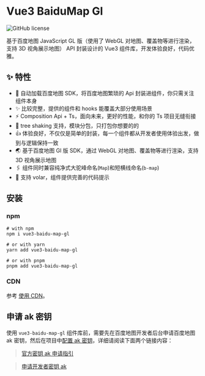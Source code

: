# Vue3 BaiduMap Gl

<div style="display:flex;justify-content:flex-start;margin-top:15px;">
<img src="https://img.shields.io/github/license/yue1123/img-previewer?style=flat-square" alt="GitHub license" >
<img src="https://img.shields.io/github/package-json/v/yue1123/vue3-baidu-map-gl?color=f90&style=flat-square" alt="" style="margin-left:10px">
</div>

基于百度地图 JavaScript GL 版（使用了 WebGL 对地图、覆盖物等进行渲染，支持 3D 视角展示地图） API 封装设计的 Vue3 组件库，开发体验良好，代码优雅。

## :sparkles: 特性

- 🚀 自动加载百度地图 SDK，将百度地图繁琐的 Api 封装进组件，你只需关注组件本身
- ✨ 比较完整，提供的组件和 hooks 能覆盖大部分使用场景
- ⚡ Composition Api + Ts，面向未来，更好的性能，和你的 Ts 项目无缝衔接
- 🧩 tree shaking 支持，模块分包，只打包你想要的的
- 👍 体验良好，不仅仅是简单的封装，每一个组件都从开发者使用体验出发，做到与逻辑保持一致
- 🌏 基于百度地图 Gl 版 SDK，通过 WebGL 对地图、覆盖物等进行渲染，支持 3D 视角展示地图
- 🖇️ 组件同时兼容纯净式大驼峰命名(`Map`)和短横线命名(`b-map`)
- 🚀 支持 volar，组件提供完善的代码提示

## 安装

### npm

```shell
# with npm
npm i vue3-baidu-map-gl

# or with yarn
yarn add vue3-baidu-map-gl

# or with pnpm
pnpm add vue3-baidu-map-gl
```

### CDN

参考 [使用 CDN](/zh/guide/usage-cdn)。

## 申请 ak 密钥

使用 `vue3-baidu-map-gl` 组件库前，需要先在百度地图开发者后台申请百度地图 ak 密钥，然后在项目中[配置 ak 密钥](./config)，详细请阅读下面两个链接内容：

> [官方密钥 ak 申请指引](https://lbs.baidu.com/index.php?title=jspopularGL/guide/getkey)

> [申请开发者密钥 ak](https://lbsyun.baidu.com/apiconsole/key?application=key)

